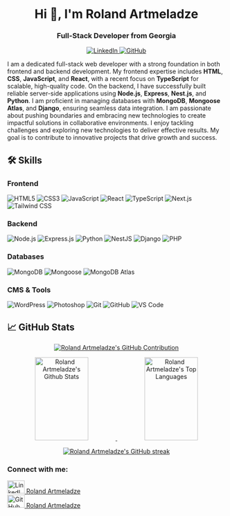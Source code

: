<h1 align="center">Hi 👋, I'm Roland Artmeladze</h1>
<h3 align="center">Full-Stack Developer from Georgia</h3>

<p align="center">
  <a href="https://www.linkedin.com/in/roland-a-96240487/">
    <img src="https://img.shields.io/badge/-Roland%20Artmeladze-blue?style=flat-square&logo=Linkedin&logoColor=white" alt="LinkedIn"/>
  </a>
  <a href="https://github.com/rolandiartmeladze">
    <img src="https://img.shields.io/github/followers/rolandiartmeladze?label=Follow&style=social" alt="GitHub"/>
  </a>
</p>

<p align="left">
  I am a dedicated full-stack web developer with a strong foundation in both frontend and backend development. My frontend expertise includes <b>HTML</b>, <b>CSS</b>, <b>JavaScript</b>, and <b>React</b>, with a recent focus on <b>TypeScript</b> for scalable, high-quality code. On the backend, I have successfully built reliable server-side applications using <b>Node.js</b>, <b>Express</b>, <b>Nest.js</b>, and <b>Python</b>. I am proficient in managing databases with <b>MongoDB</b>, <b>Mongoose Atlas</b>, and <b>Django</b>, ensuring seamless data integration. I am passionate about pushing boundaries and embracing new technologies to create impactful solutions in collaborative environments.
  I enjoy tackling challenges and exploring new technologies to deliver effective results. My goal is to contribute to innovative projects that drive growth and success.
</p>

## 🛠️ Skills

### Frontend
<div>
  <img src="https://img.shields.io/badge/HTML5-E34F26?style=flat-square&logo=html5&logoColor=white" alt="HTML5"/>
  <img src="https://img.shields.io/badge/CSS3-1572B6?style=flat-square&logo=css3&logoColor=white" alt="CSS3"/>
  <img src="https://img.shields.io/badge/JavaScript-F7DF1E?style=flat-square&logo=javascript&logoColor=black" alt="JavaScript"/>
  <img src="https://img.shields.io/badge/React-61DAFB?style=flat-square&logo=react&logoColor=black" alt="React"/>
  <img src="https://img.shields.io/badge/TypeScript-3178C6?style=flat-square&logo=typescript&logoColor=white" alt="TypeScript"/>
  <img src="https://img.shields.io/badge/Next.js-000000?style=flat-square&logo=next.js&logoColor=white" alt="Next.js"/>
  <img src="https://img.shields.io/badge/Tailwind%20CSS-06B6D4?style=flat-square&logo=tailwind-css&logoColor=white" alt="Tailwind CSS"/>
</div>

### Backend
<div>
  <img src="https://img.shields.io/badge/Node.js-339933?style=flat-square&logo=node.js&logoColor=white" alt="Node.js"/>
  <img src="https://img.shields.io/badge/Express.js-000000?style=flat-square&logo=express&logoColor=white" alt="Express.js"/>
  <img src="https://img.shields.io/badge/Python-306998?style=flat-square&logo=Python&logoColor=white" alt="Python"/>
  <img src="https://img.shields.io/badge/NestJS-E0234E?style=flat-square&logo=nestjs&logoColor=white" alt="NestJS"/>
  <img src="https://img.shields.io/badge/Django-092E20?style=flat-square&logo=Django&logoColor=white" alt="Django"/>
  <img src="https://img.shields.io/badge/PHP-Intermediate-777BB4?style=flat-square&logo=php&logoColor=white" alt="PHP"/>
</div>

### Databases
<div>
  <img src="https://img.shields.io/badge/MongoDB-47A248?style=flat-square&logo=mongodb&logoColor=white" alt="MongoDB"/>
  <img src="https://img.shields.io/badge/Mongoose-880000?style=flat-square&logo=mongodb&logoColor=white" alt="Mongoose"/>
  <img src="https://img.shields.io/badge/MongoDB%20Atlas-47A248?style=flat-square&logo=mongodb&logoColor=white" alt="MongoDB Atlas"/>
</div>

### CMS & Tools
<div>
  <img src="https://img.shields.io/badge/WordPress-21759B?style=flat-square&logo=wordpress&logoColor=white" alt="WordPress"/>
  <img src="https://img.shields.io/badge/Adobe%20Photoshop-31A8FF?style=flat-square&logo=Adobe%20Photoshop&logoColor=white" alt="Photoshop"/>
  <img src="https://img.shields.io/badge/Git-F05032?style=flat-square&logo=git&logoColor=white" alt="Git"/>
  <img src="https://img.shields.io/badge/GitHub-181717?style=flat-square&logo=github&logoColor=white" alt="GitHub"/>
  <img src="https://img.shields.io/badge/VS%20Code-007ACC?style=flat-square&logo=visual-studio-code&logoColor=white" alt="VS Code"/>
</div>

## 📈 GitHub Stats

<p align="center">
  <a href="https://github.com/rolandiartmeladze">
    <img src="https://github-profile-summary-cards.vercel.app/api/cards/profile-details?username=rolandiartmeladze&theme=radical" alt="Roland Artmeladze's GitHub Contribution"/>
  </a>
</p>

<p align="center">
  <a href="https://github.com/rolandiartmeladze">
    <img src="https://github-readme-stats.vercel.app/api?username=rolandiartmeladze&show_icons=true&count_private=true&theme=react&border_color=7F3FBF&bg_color=0D1117&title_color=CDB4DB&icon_color=CDB4DB" alt="Roland Artmeladze's Github Stats" height="192px" width="49.5%"/>
  </a>
  <a href="https://github.com/rolandiartmeladze">
    <img src="https://github-readme-stats.vercel.app/api/top-langs/?username=rolandiartmeladze&langs_count=8&layout=compact&theme=react&border_color=7F3FBF&bg_color=0D1117&title_color=CDB4DB&icon_color=CDB4DB" alt="Roland Artmeladze's Top Languages" height="192px" width="49.5%"/>
  </a>
</p>

<p align="center">
  <a href="https://github.com/rolandiartmeladze">
    <img src="https://github-readme-streak-stats.herokuapp.com/?user=rolandiartmeladze&theme=radical&border=7F3FBF&background=0D1117" alt="Roland Artmeladze's GitHub streak"/>
  </a>
</p>

<h3 align="left">Connect with me:</h3>

<ul style="list-style-type: none; padding-left: 0;">
  <li>
    <a href="https://www.linkedin.com/in/roland-a-96240487/">
      <img src="https://raw.githubusercontent.com/rahuldkjain/github-profile-readme-generator/master/src/images/icons/Social/linked-in-alt.svg" alt="LinkedIn" height="30" width="40" />
      Roland Artmeladze
    </a>
  </li> 
  <li>
    <a href="https://github.com/rolandiartmeladze">
      <img src="https://img.icons8.com/ios-glyphs/30/000000/github.png" alt="GitHub" height="30" width="40" />
      Roland Artmeladze
    </a>
  </li>
</ul>
